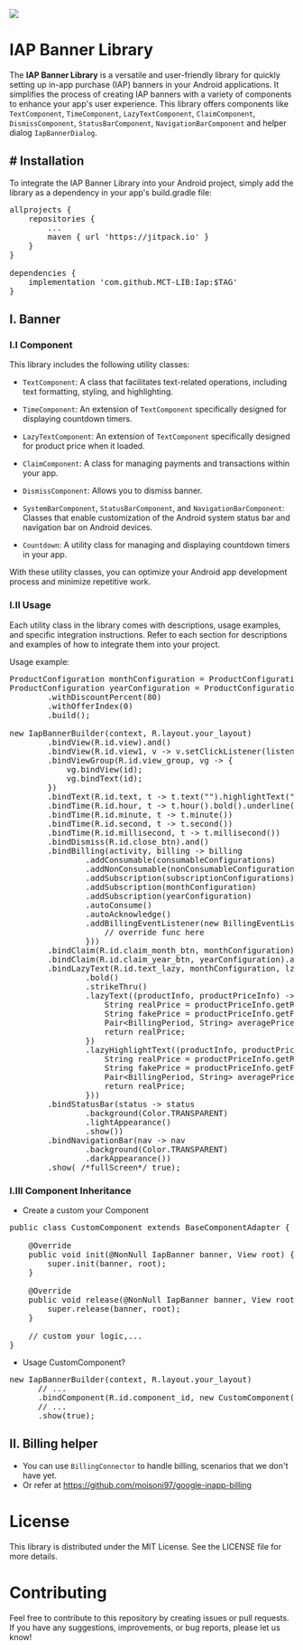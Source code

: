 [![](https://jitpack.io/v/MCT-LIB/Iap.svg)](https://jitpack.io/#MCT-LIB/Iap)

# IAP Banner Library

The **IAP Banner Library** is a versatile and user-friendly library for quickly setting up in-app purchase (IAP) banners in your Android applications. It simplifies the process of creating IAP banners with a variety of components to enhance your app's user experience. This library offers components like `TextComponent`, `TimeComponent`, `LazyTextComponent`, `ClaimComponent`, `DismissComponent`, `StatusBarComponent`, `NavigationBarComponent` and helper dialog `IapBannerDialog`.

## # Installation

To integrate the IAP Banner Library into your Android project, simply add the library as a dependency in your app's build.gradle file:

<pre>
allprojects {
    repositories {
        ...
        maven { url 'https://jitpack.io' }
    }
}

dependencies {
    implementation 'com.github.MCT-LIB:Iap:$TAG'
}
</pre>

## I. Banner
### I.I Component

This library includes the following utility classes:

- `TextComponent`: A class that facilitates text-related operations, including text formatting, styling, and highlighting.

- `TimeComponent`: An extension of `TextComponent` specifically designed for displaying countdown timers.

- `LazyTextComponent`: An extension of `TextComponent` specifically designed for product price when it loaded.

- `ClaimComponent`: A class for managing payments and transactions within your app.

- `DismissComponent`: Allows you to dismiss banner.

- `SystemBarComponent`, `StatusBarComponent`, and `NavigationBarComponent`: Classes that enable customization of the Android system status bar and navigation bar on Android devices.

- `Countdown`: A utility class for managing and displaying countdown timers in your app.

With these utility classes, you can optimize your Android app development process and minimize repetitive work.

### I.II Usage

Each utility class in the library comes with descriptions, usage examples, and specific integration instructions. Refer to each section for descriptions and examples of how to integrate them into your project.

Usage example:

<pre>
ProductConfiguration monthConfiguration = ProductConfiguration.of(SUB_MONTH).build();
ProductConfiguration yearConfiguration = ProductConfiguration.of(SUB_YEAR)
        .withDiscountPercent(80)
        .withOfferIndex(0)
        .build();

new IapBannerBuilder(context, R.layout.your_layout)
        .bindView(R.id.view).and()
        .bindView(R.id.view1, v -> v.setClickListener(listener))
        .bindViewGroup(R.id.view_group, vg -> {
            vg.bindView(id);
            vg.bindText(id);
        })
        .bindText(R.id.text, t -> t.text("").highlightText("").bold().strikeThru().underline().highlight(color))
        .bindTime(R.id.hour, t -> t.hour().bold().underline())
        .bindTime(R.id.minute, t -> t.minute())
        .bindTime(R.id.second, t -> t.second())
        .bindTime(R.id.millisecond, t -> t.millisecond())
        .bindDismiss(R.id.close_btn).and()
        .bindBilling(activity, billing -> billing
                .addConsumable(consumableConfigurations)
                .addNonConsumable(nonConsumableConfigurations)
                .addSubscription(subscriptionConfigurations)
                .addSubscription(monthConfiguration)
                .addSubscription(yearConfiguration)
                .autoConsume()
                .autoAcknowledge()
                .addBillingEventListener(new BillingEventListeners() {
                    // override func here
                }))
        .bindClaim(R.id.claim_month_btn, monthConfiguration).and()
        .bindClaim(R.id.claim_year_btn, yearConfiguration).and()
        .bindLazyText(R.id.text_lazy, monthConfiguration, lzt -> lzt
                .bold()
                .strikeThru()
                .lazyText((productInfo, productPriceInfo) -> {
                    String realPrice = productPriceInfo.getRealPrice();
                    String fakePrice = productPriceInfo.getFakePrice();
                    Pair&lt;BillingPeriod, String&gt; averagePrice = productPriceInfo.getAveragePrice();
                    return realPrice;
                })
                .lazyHighlightText((productInfo, productPriceInfo) -> {
                    String realPrice = productPriceInfo.getRealPrice();
                    String fakePrice = productPriceInfo.getFakePrice();
                    Pair&lt;BillingPeriod, String&gt; averagePrice = productPriceInfo.getAveragePrice();
                    return realPrice;
                }))
        .bindStatusBar(status -> status
                .background(Color.TRANSPARENT)
                .lightAppearance()
                .show())
        .bindNavigationBar(nav -> nav
                .background(Color.TRANSPARENT)
                .darkAppearance())
        .show( /*fullScreen*/ true);
</pre>

### I.III Component Inheritance

- Create a custom your Component
  
<pre>
public class CustomComponent extends BaseComponentAdapter {

    @Override
    public void init(@NonNull IapBanner banner, View root) {
        super.init(banner, root);
    }

    @Override
    public void release(@NonNull IapBanner banner, View root) {
        super.release(banner, root);
    }
    
    // custom your logic,...
}
</pre>
  
- Usage CustomComponent?
<pre>
new IapBannerBuilder(context, R.layout.your_layout)
      // ...
      .bindComponent(R.id.component_id, new CustomComponent())
      // ...
      .show(true);
</pre>

## II. Billing helper
- You can use `BillingConnector` to handle billing, scenarios that we don't have yet.
- Or refer at https://github.com/moisoni97/google-inapp-billing

# License
This library is distributed under the MIT License. See the LICENSE file for more details.
# Contributing
Feel free to contribute to this repository by creating issues or pull requests. If you have any suggestions, improvements, or bug reports, please let us know!

